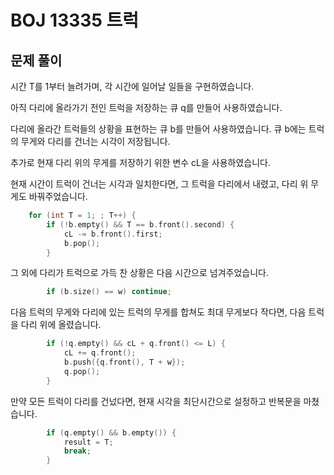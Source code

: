 # BOJ 13335 트럭
## 문제 풀이
시간 T를 1부터 늘려가며, 각 시간에 일어날 일들을 구현하였습니다.

아직 다리에 올라가기 전인 트럭을 저장하는 큐 q를 만들어 사용하였습니다.

다리에 올라간 트럭들의 상황을 표현하는 큐 b를 만들어 사용하였습니다. 큐 b에는 트럭의 무게와 다리를 건너는 시각이 저장됩니다. 

추가로 현재 다리 위의 무게를 저장하기 위한 변수 cL을 사용하였습니다.

현재 시간이 트럭이 건너는 시각과 일치한다면, 그 트럭을 다리에서 내렸고, 다리 위 무게도 바꿔주었습니다.

```C++
    for (int T = 1; ; T++) {
        if (!b.empty() && T == b.front().second) {
            cL -= b.front().first;
            b.pop();
        }
```

그 외에 다리가 트럭으로 가득 찬 상황은 다음 시간으로 넘겨주었습니다.

```C++
        if (b.size() == w) continue;
```

다음 트럭의 무게와 다리에 있는 트럭의 무게를 합쳐도 최대 무게보다 작다면, 다음 트럭을 다리 위에 올렸습니다.

```C++
        if (!q.empty() && cL + q.front() <= L) {
            cL += q.front();
            b.push({q.front(), T + w});
            q.pop();
        }
```

만약 모든 트럭이 다리를 건넜다면, 현재 시각을 최단시간으로 설정하고 반복문을 마쳤습니다.

```C++
        if (q.empty() && b.empty()) {
            result = T;
            break;
        }
```
